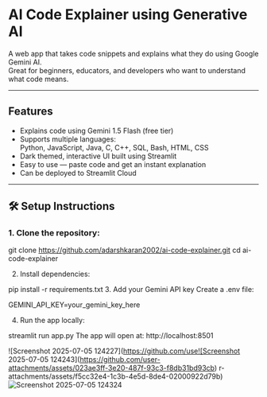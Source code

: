 # AI Code Explainer using Generative AI

A web app that takes code snippets and explains what they do using Google Gemini AI.  
Great for beginners, educators, and developers who want to understand what code means.

---

## Features

- Explains code using Gemini 1.5 Flash (free tier)
- Supports multiple languages:  
  Python, JavaScript, Java, C, C++, SQL, Bash, HTML, CSS
- Dark themed, interactive UI built using Streamlit
- Easy to use — paste code and get an instant explanation
- Can be deployed to Streamlit Cloud

---

## 🛠️ Setup Instructions

### 1. Clone the repository:

git clone https://github.com/adarshkaran2002/ai-code-explainer.git
cd ai-code-explainer

2. Install dependencies:

pip install -r requirements.txt
3. Add your Gemini API key
Create a .env file:

GEMINI_API_KEY=your_gemini_key_here

4. Run the app locally:

streamlit run app.py
The app will open at: http://localhost:8501



![Screenshot 2025-07-05 124227](https://github.com/use![Screenshot 2025-07-05 124243](https://github.com/user-attachments/assets/023ae3ff-3e20-487f-93c3-f8db31bd93cb)
r-attachments/assets/f5cc32e4-1c3b-4e5d-8de4-02000922d79b)![Screenshot 2025-07-05 124324](https://github.com/user-attachments/assets/ec326bd8-86c2-42e8-bfcc-301610c6eec2)



